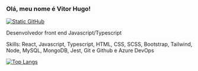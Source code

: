 
### Olá, meu nome é Vitor Hugo!

<a href="https://www.linkedin.com/in/vitor-hugo-alves-9368b9249/" target="_blank"><img src="https://img.shields.io/static/v1?label=Overview&message=Linkedin&color=f8efd4&style=for-the-badge&logo=GitHub" alt="Static GitHub"></a>

<p>Desenvolvedor front end Javascript/Typescript</p>

<p>Skills: React, Javascript, Typescript, HTML, CSS, SCSS, Bootstrap, Tailwind, Node, MySQL, MongoDB, Jest, Git e Github e Azure DevOps</p>

[![Top Langs](https://github-readme-stats.vercel.app/api/top-langs/?username=vitorhaoliveira&hide=html)](https://github.com/anuraghazra/github-readme-stats)
